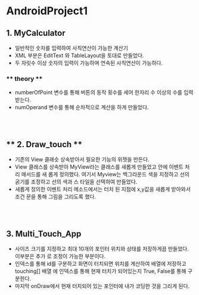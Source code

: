 # AndroidProject1

## **1. MyCalculator**  
- 일반적인 숫자를 입력하여 사칙연산이 가능한 계산기
- XML 부분은 EditText 와 TableLayout을 토대로 만들었다.  
- 두 자릿수 이상 숫자의 입력이 가능하며 연속된 사칙연산이 가능하다.  

### ** theory **  
- numberOfPoint 변수를 통해 버튼의 동작 횟수를 세어 한자리 수 이상의 수를 입력받는다.  
- numOperand 변수를 통해 순차적으로 계산을 하게 만들었다.

<br/><br/>


## ** 2. Draw_touch **  
- 기존의 View 클래슷 상속받아서 필요한 기능의 위젯을 만든다.  
- View 클래스를 상속받아 MyView라는 클래스를 새롭게 만들었고 안에 이벤트 처리 매서드를 새
롭게 정의했다. 여기서 Myview는 백그라운드 색을 지정하고 선의 굵기를 조정하고 선의 색과 스
타일을 선택하여 만들었다.  
-  새롭게 정의한 이벤트 처리 메소드에서는 터치 된 지점에 x,y값을 새롭게 받아와서 조건
문을 통해 그림을 그리도록 했다.


<br/><br/>

## **3. Multi_Touch_App**  
- 사이즈 크기를 지정하고 최대 10개의 포인터 위치와 상태를 저장하게끔 만들었다. 이부분은 추가
로 조정이 가능한 부분이다.  
- 인덱스를 통해 id를 구분하고 화면이 터치되면 위치를 계산하여 배열에 저장하고 touching[] 배열
에 인덱스를 통해 현재 터치가 되어있는지 True, False를 통해 구분한다.
- 마지막 onDraw에서 현재 터치되어 있는 포인터에 내가 코딩한 것을 그리게 된다.  








